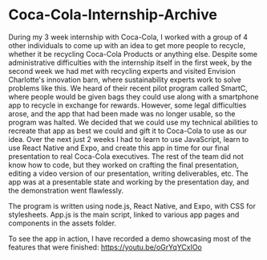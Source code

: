 # Coca-Cola-Internship-Archive
During my 3 week internship with Coca-Cola, I worked with a group of 4 other individuals to come up with an idea to get more people to recycle, whether it be recycling Coca-Cola Products or anything else.
Despite some administrative difficulties with the internship itself in the first week, by the second week we had met with recycling experts and visited Envision Charlotte's innovation barn, where sustainability experts work to solve problems like this.
We heard of their recent pilot program called SmartC, where people would be given bags they could use along with a smartphone app to recycle in exchange for rewards. However, some legal difficulties arose, and the app that had been made was no longer usable, so the program was halted.
We decided that we could use my technical abilities to recreate that app as best we could and gift it to Coca-Cola to use as our idea.
Over the next just 2 weeks I had to learn to use JavaScript, learn to use React Native and Expo, and create this app in time for our final presentation to real Coca-Cola executives. The rest of the team did not know how to code, but they worked on crafting the final presentation, editing a video version of our presentation, writing deliverables, etc.
The app was at a presentable state and working by the presentation day, and the demonstration went flawlessly.

The program is written using node.js, React Native, and Expo, with CSS for stylesheets.
App.js is the main script, linked to various app pages and components in the assets folder.

To see the app in action, I have recorded a demo showcasing most of the features that were finished: https://youtu.be/oGrYqYCxIOo
